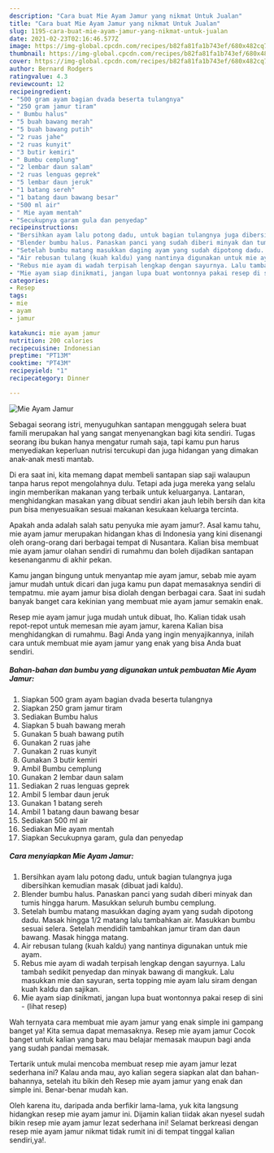 ```yaml
---
description: "Cara buat Mie Ayam Jamur yang nikmat Untuk Jualan"
title: "Cara buat Mie Ayam Jamur yang nikmat Untuk Jualan"
slug: 1195-cara-buat-mie-ayam-jamur-yang-nikmat-untuk-jualan
date: 2021-02-23T02:16:46.577Z
image: https://img-global.cpcdn.com/recipes/b82fa81fa1b743ef/680x482cq70/mie-ayam-jamur-foto-resep-utama.jpg
thumbnail: https://img-global.cpcdn.com/recipes/b82fa81fa1b743ef/680x482cq70/mie-ayam-jamur-foto-resep-utama.jpg
cover: https://img-global.cpcdn.com/recipes/b82fa81fa1b743ef/680x482cq70/mie-ayam-jamur-foto-resep-utama.jpg
author: Bernard Rodgers
ratingvalue: 4.3
reviewcount: 12
recipeingredient:
- "500 gram ayam bagian dvada beserta tulangnya"
- "250 gram jamur tiram"
- " Bumbu halus"
- "5 buah bawang merah"
- "5 buah bawang putih"
- "2 ruas jahe"
- "2 ruas kunyit"
- "3 butir kemiri"
- " Bumbu cemplung"
- "2 lembar daun salam"
- "2 ruas lenguas geprek"
- "5 lembar daun jeruk"
- "1 batang sereh"
- "1 batang daun bawang besar"
- "500 ml air"
- " Mie ayam mentah"
- "Secukupnya garam gula dan penyedap"
recipeinstructions:
- "Bersihkan ayam lalu potong dadu, untuk bagian tulangnya juga dibersihkan kemudian masak (dibuat jadi kaldu)."
- "Blender bumbu halus. Panaskan panci yang sudah diberi minyak dan tumis hingga harum. Masukkan seluruh bumbu cemplung."
- "Setelah bumbu matang masukkan daging ayam yang sudah dipotong dadu. Masak hingga 1/2 matang lalu tambahkan air. Masukkan bumbu sesuai selera. Setelah mendidih tambahkan jamur tiram dan daun bawang. Masak hingga matang."
- "Air rebusan tulang (kuah kaldu) yang nantinya digunakan untuk mie ayam."
- "Rebus mie ayam di wadah terpisah lengkap dengan sayurnya. Lalu tambah sedikit penyedap dan minyak bawang di mangkuk. Lalu masukkan mie dan sayuran, serta topping mie ayam lalu siram dengan kuah kaldu dan sajikan."
- "Mie ayam siap dinikmati, jangan lupa buat wontonnya pakai resep di sini           (lihat resep)"
categories:
- Resep
tags:
- mie
- ayam
- jamur

katakunci: mie ayam jamur 
nutrition: 200 calories
recipecuisine: Indonesian
preptime: "PT13M"
cooktime: "PT43M"
recipeyield: "1"
recipecategory: Dinner

---
```



![Mie Ayam Jamur](https://img-global.cpcdn.com/recipes/b82fa81fa1b743ef/680x482cq70/mie-ayam-jamur-foto-resep-utama.jpg)

Sebagai seorang istri, menyuguhkan santapan menggugah selera buat famili merupakan hal yang sangat menyenangkan bagi kita sendiri. Tugas seorang ibu bukan hanya mengatur rumah saja, tapi kamu pun harus menyediakan keperluan nutrisi tercukupi dan juga hidangan yang dimakan anak-anak mesti mantab.

Di era  saat ini, kita memang dapat membeli santapan siap saji walaupun tanpa harus repot mengolahnya dulu. Tetapi ada juga mereka yang selalu ingin memberikan makanan yang terbaik untuk keluarganya. Lantaran, menghidangkan masakan yang dibuat sendiri akan jauh lebih bersih dan kita pun bisa menyesuaikan sesuai makanan kesukaan keluarga tercinta. 



Apakah anda adalah salah satu penyuka mie ayam jamur?. Asal kamu tahu, mie ayam jamur merupakan hidangan khas di Indonesia yang kini disenangi oleh orang-orang dari berbagai tempat di Nusantara. Kalian bisa membuat mie ayam jamur olahan sendiri di rumahmu dan boleh dijadikan santapan kesenanganmu di akhir pekan.

Kamu jangan bingung untuk menyantap mie ayam jamur, sebab mie ayam jamur mudah untuk dicari dan juga kamu pun dapat memasaknya sendiri di tempatmu. mie ayam jamur bisa diolah dengan berbagai cara. Saat ini sudah banyak banget cara kekinian yang membuat mie ayam jamur semakin enak.

Resep mie ayam jamur juga mudah untuk dibuat, lho. Kalian tidak usah repot-repot untuk memesan mie ayam jamur, karena Kalian bisa menghidangkan di rumahmu. Bagi Anda yang ingin menyajikannya, inilah cara untuk membuat mie ayam jamur yang enak yang bisa Anda buat sendiri.

<!--inarticleads1-->

##### Bahan-bahan dan bumbu yang digunakan untuk pembuatan Mie Ayam Jamur:

1. Siapkan 500 gram ayam bagian dvada beserta tulangnya
1. Siapkan 250 gram jamur tiram
1. Sediakan  Bumbu halus
1. Siapkan 5 buah bawang merah
1. Gunakan 5 buah bawang putih
1. Gunakan 2 ruas jahe
1. Gunakan 2 ruas kunyit
1. Gunakan 3 butir kemiri
1. Ambil  Bumbu cemplung
1. Gunakan 2 lembar daun salam
1. Sediakan 2 ruas lenguas geprek
1. Ambil 5 lembar daun jeruk
1. Gunakan 1 batang sereh
1. Ambil 1 batang daun bawang besar
1. Sediakan 500 ml air
1. Sediakan  Mie ayam mentah
1. Siapkan Secukupnya garam, gula dan penyedap




<!--inarticleads2-->

##### Cara menyiapkan Mie Ayam Jamur:

1. Bersihkan ayam lalu potong dadu, untuk bagian tulangnya juga dibersihkan kemudian masak (dibuat jadi kaldu).
1. Blender bumbu halus. Panaskan panci yang sudah diberi minyak dan tumis hingga harum. Masukkan seluruh bumbu cemplung.
1. Setelah bumbu matang masukkan daging ayam yang sudah dipotong dadu. Masak hingga 1/2 matang lalu tambahkan air. Masukkan bumbu sesuai selera. Setelah mendidih tambahkan jamur tiram dan daun bawang. Masak hingga matang.
1. Air rebusan tulang (kuah kaldu) yang nantinya digunakan untuk mie ayam.
1. Rebus mie ayam di wadah terpisah lengkap dengan sayurnya. Lalu tambah sedikit penyedap dan minyak bawang di mangkuk. Lalu masukkan mie dan sayuran, serta topping mie ayam lalu siram dengan kuah kaldu dan sajikan.
1. Mie ayam siap dinikmati, jangan lupa buat wontonnya pakai resep di sini -           (lihat resep)




Wah ternyata cara membuat mie ayam jamur yang enak simple ini gampang banget ya! Kita semua dapat memasaknya. Resep mie ayam jamur Cocok banget untuk kalian yang baru mau belajar memasak maupun bagi anda yang sudah pandai memasak.

Tertarik untuk mulai mencoba membuat resep mie ayam jamur lezat sederhana ini? Kalau anda mau, ayo kalian segera siapkan alat dan bahan-bahannya, setelah itu bikin deh Resep mie ayam jamur yang enak dan simple ini. Benar-benar mudah kan. 

Oleh karena itu, daripada anda berfikir lama-lama, yuk kita langsung hidangkan resep mie ayam jamur ini. Dijamin kalian tiidak akan nyesel sudah bikin resep mie ayam jamur lezat sederhana ini! Selamat berkreasi dengan resep mie ayam jamur nikmat tidak rumit ini di tempat tinggal kalian sendiri,ya!.

